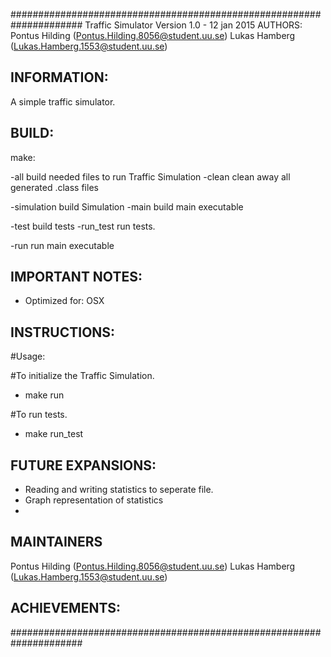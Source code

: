 #####################################################################
Traffic Simulator
Version 1.0 - 12 jan 2015
AUTHORS:
Pontus Hilding      (Pontus.Hilding.8056@student.uu.se)
Lukas Hamberg       (Lukas.Hamberg.1553@student.uu.se)


INFORMATION:
---------------------------------------------------------------------

A simple traffic simulator.

BUILD:
---------------------------------------------------------------------
make:

-all                        build needed files to run Traffic Simulation
-clean                      clean away all generated .class files

-simulation                 build Simulation
-main                       build main executable

-test                       build tests
-run_test                   run tests.

-run                        run main executable


IMPORTANT NOTES:
---------------------------------------------------------------------

- Optimized for: OSX


INSTRUCTIONS:
---------------------------------------------------------------------

#Usage:

#To initialize the Traffic Simulation.
* make run

#To run tests.
* make run_test


FUTURE EXPANSIONS:
---------------------------------------------------------------------
* Reading and writing statistics to seperate file.
* Graph representation of statistics
* 

MAINTAINERS
---------------------------------------------------------------------
Pontus Hilding      (Pontus.Hilding.8056@student.uu.se)
Lukas Hamberg       (Lukas.Hamberg.1553@student.uu.se)

ACHIEVEMENTS:
---------------------------------------------------------------------

#####################################################################
